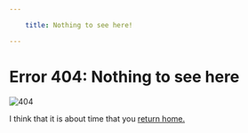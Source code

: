 ```yaml
---

    title: Nothing to see here!

---
```


# Error 404: Nothing to see here
![404](https://http.cat/images/404.jpg)

I think that it is about time that you [return home.](/)
